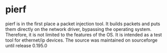 # pierf
pierf is in the first place a packet injection tool. It builds packets and puts them directly on the network driver, bypassing the operating system. Therefore, it is not limited to the features of the OS. It is intended as a test tool for ethernet/ip devices. The source was maintained on sourceforge until release 0.195.0
